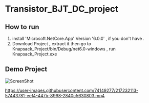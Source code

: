# Transistor_BJT_DC_project

## How to run
 1. install 'Microsoft.NetCore.App' Version '6.0.0' , if you don't have .
 2. Download Project , extract it then go to Knapsack_Project/bin/Debug/net6.0-windows , run Knapsack_Project.exe

## Demo Project
![ScreenShot](https://user-images.githubusercontent.com/74149277/217232215-c9b1bb69-53ec-44de-84ee-1ecb855df138.jpg)

https://user-images.githubusercontent.com/74149277/217232113-57443781-eef4-447b-8998-2840c5630803.mp4

